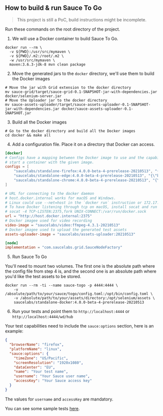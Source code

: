 ## How to build & run Sauce To Go
> This project is still a PoC, build instructions might be incomplete.

Run these commands on the root directory of the project.

1. We will use a Docker container to build Sauce To Go.

```shell script
docker run --rm \
  -v ${PWD}:/usr/src/mymaven \
  -v ${PWD}/.m2:/root/.m2 \
  -w /usr/src/mymaven \
  maven:3.6.3-jdk-8 mvn clean package
```

2. Move the generated jars to the `docker` directory, we'll use them to build the Docker images

```shell script
# Move the jar with Grid extension to the docker directory 
mv sauce-grid/target/sauce-grid-0.1-SNAPSHOT-jar-with-dependencies.jar docker/selenium-server.jar
# Move the Uploader jar to the docker directory
mv sauce-assets-uploader/target/sauce-assets-uploader-0.1-SNAPSHOT-jar-with-dependencies.jar docker/sauce-assets-uploader-0.1-SNAPSHOT.jar 
```

3. Build all the Docker images

```shell script
# Go to the docker directory and build all the Docker images
cd docker && make all
```

4. Add a configuration file. Place it on a directory that Docker can access.

```toml
[docker]
# Configs have a mapping between the Docker image to use and the capabilities that need to be matched to
# start a container with the given image.
configs = [
    "saucelabs/standalone-firefox:4.0.0-beta-4-prerelease-20210513", "{\"browserName\": \"firefox\", \"platformName\": \"linux\"}",
    "saucelabs/standalone-edge:4.0.0-beta-4-prerelease-20210513", "{\"browserName\": \"MicrosoftEdge\", \"platformName\": \"linux\"}",
    "saucelabs/standalone-chrome:4.0.0-beta-4-prerelease-20210513", "{\"browserName\": \"chrome\", \"platformName\": \"linux\"}"
]

# URL for connecting to the docker daemon
# host.docker.internal works for macOS and Windows.
# Linux could use --net=host in the `docker run` instruction or 172.17.0.1 in the URI below.
# To have Docker listening through tcp on macOS, install socat and run the following command
# socat -4 TCP-LISTEN:2375,fork UNIX-CONNECT:/var/run/docker.sock
url = "http://host.docker.internal:2375"
# Docker imagee used for video recording
video-image = "saucelabs/video:ffmpeg-4.3.1-20210513"
# Docker imagee used to upload the generated test assets
assets-uploader-image = "saucelabs/assets-uploader:20210513"

[node]
implementation = "com.saucelabs.grid.SauceNodeFactory"
```

5. Run Sauce To Go

You'll need to mount two volumes. The first one is the absolute path where the config file from
step 4 is, and the second one is an absolute path where you'd like the test assets to be stored. 

```shell script
docker run --rm -ti --name sauce-togo -p 4444:4444 \
    -v /absolute/path/to/your/sauce/togo/config.toml:/opt/bin/config.toml \
    -v /absolute/path/to/your/assets/directory:/opt/selenium/assets \
    saucelabs/standalone-docker:4.0.0-beta-4-prerelease-20210513
```

6. Run your tests and point them to `http://localhost:4444` or `http://localhost:4444/wd/hub`

Your test capabilities need to include the `sauce:options` section, here is an example: 

```json
{
  "browserName": "firefox",
  "platformName": "linux",
  "sauce:options": {
    "timeZone": "US/Pacific",
    "screenResolution": "1920x1080",
    "dataCenter": "EU",
    "name": "Your test name",
    "username": "Your Sauce user name",
    "accessKey": "Your Sauce access key"
  }
}
```

The values for `username` and `accessKey` are mandatory.

You can see some sample tests [here](sauce-grid/src/test/java/com/saucelabs/grid/e2e/SampleTests.java).
